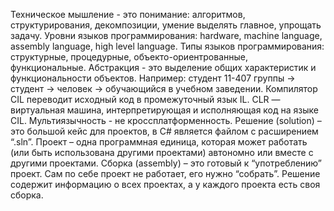 Техническое мышление - это понимание: алгоритмов, структурирования, декомпозиции, умение выделять главное, упрощать задачу.
Уровни языков программирования: hardware, machine language, assembly language, high level language. Типы языков программирования: структурные, процедурные, объекто-ориентрованные, функциональные.
Абстракция - это выделение общих характеристик и функциональности объектов. Например: студент 11-407 группы -> студент -> человек -> обучающийся в учебном заведении.
Компилятор CIL переводит исходный код в промежуточный язык IL. CLR — виртуальная машина, интерпретирующая и исполняющая код на языке CIL. Мультиязычность - не кроссплатформенность.
Решение (solution) –  это большой кейс для проектов, в C# является файлом с расширением “.sln”. Проект – одна программная единица, которая может работать (или быть использована другими проектами) автономно или вместе с другими проектами. Сборка (assembly) – это готовый к “употреблению” проект. Сам по себе проект не работает, его нужно “собрать”. Решение содержит информацию о всех проектах, а у каждого проекта есть своя сборка.
